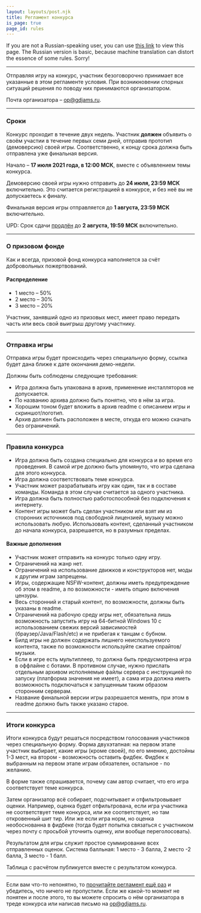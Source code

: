 ```yaml
---
layout: layouts/post.njk
title: Регламент конкурса
is_page: true
page_id: rules
---
```


If you are not a Russian-speaking user, you can use <a href="https://translate.google.com/translate?hl=ru&amp;tl=en&amp;u={{ metadata.url }}{{ page.url | url }}" target="_blank">this link</a> to view this page. The Russian version is basic, because machine translation can distort the essence of some rules. Sorry!

<hr />

Отправляя игру на конкурс, участник безоговорочно принимает все указанные в этом регламенте условия. При возникновении спорных ситуаций решения по поводу них принимаются организатором.

Почта организатора –  [op@gdjams.ru](mailto:op@gdjams.ru).

<hr />

### Сроки

Конкурс проходит в течение двух недель. Участник **должен** объявить о своём участии в течение первых семи дней, отправив прототип (демоверсию) своей игры. Соответственно, к концу срока должна быть отправлена уже финальная версия.

Начало – **17 июля 2021 года, в 12:00 МСК**, вместе с объявлением темы конкурса.

Демоверсию своей игры нужно отправить до **24 июля, 23:59 МСК** включительно. Это считается регистрацией в конкурсе, и без неё вы не допускаетесь к финалу.

Финальная версия игры отправляется до **1 августа, 23:59 МСК** включительно.

UPD: Срок сдачи [продлён](/posts/07-extra-day/) до **2 августа, 19:59 МСК** включительно.

<hr />

### О призовом фонде

Как и всегда, призовой фонд конкурса наполняется за счёт добровольных пожертвований.

#### Распределение

* 1 место – 50%
* 2 место – 30%
* 3 место – 20%

Участник, занявший одно из призовых мест, имеет право передать часть или весь свой выигрыш другому участнику.

<hr />

### Отправка игры

Отправка игры будет происходить через специальную форму, ссылка будет дана ближе к дате окончания демо-недели.

Должны быть соблюдены следующие требования:

* Игра должна быть упакована в архив, применение инсталляторов не допускается.
* По названию архива должно быть понятно, что в нём за игра.
* Хорошим тоном будет вложить в архив readme с описанием игры и скриншот/логотип.
* Архив должен быть расположен в месте, откуда его можно скачать без ограничений.

<hr />

### Правила конкурса

* Игра должна быть создана специально для конкурса и во время его проведения. В самой игре должно быть упомянуто, что игра сделана для этого конкурса.
* Игра должна соответствовать теме конкурса.
* Участник может разрабатывать игру как один, так и в составе команды. Команда в этом случае считается за одного участника.
* Игра должна быть полностью работоспособной без подключения к интернету.
* Контент игры может быть сделан участником или взят им из сторонних источников под свободной лицензией, музыку можно использовать любую. Использовать контент, сделанный участником до начала конкурса, разрешается, но в разумных пределах.

#### Важные дополнения

* Участник может отправить на конкурс только одну игру.
* Ограничений на жанр нет.
* Ограничений на использование движков и конструкторов нет, моды к другим играм запрещены.
* Игры, содержащие NSFW-контент, должны иметь предупреждение об этом в readme, а по возможности - иметь опцию включения цензуры.
* Весь сторонний и старый контент, по возможности, должны быть указаны в readme.
* Ограничений на рабочую среду игры нет, обязательна лишь возможность запустить игру на 64-битной Windows 10 с использованием свежих версий зависимостей (браузер/Java/Flash/etc) и не прибегая к танцам с бубном.
* Билд игры не должен содержать лишнего неиспользуемого контента, также по возможности используйте сжатие спрайтов/музыки.
* Если в игре есть мультиплеер, то должна быть предусмотрена игра в оффлайне с ботами. В противном случае, нужно прислать отдельным архивом исполняемые файлы сервера с инструкцией по запуску (платформа значения не имеет), а сама игра должна иметь возможность подключаться к запущенным таким образом сторонним серверам.
* Название финальной версии игры разрешается менять, при этом в readme должно быть также указано старое.

<hr />

### Итоги конкурса

Итоги конкурса будут решаться посредством голосования участников через специальную форму. Форма двухэтапная: на первом этапе участник выбирает, какие игры (кроме своей), по его мнению, достойны 1-3 мест, на втором - возможность оставить фидбек. Фидбек к выбранным на первом этапе играм обязателен, остальное - по желанию.

В форме также спрашивается, почему сам автор считает, что его игра соответствует теме конкурса.

Затем организатор всё собирает, подсчитывает и отфильтровывает оценки. Например, оценка будет отфильтрована, если игра участника не соответствует теме конкурса, или же соответствует, но там откровенный шит тир. Или же если игра норм, но оценка необоснованна в фидбеке (тогда будет попытка связаться с участником через почту с просьбой уточнить оценку, или вообще переголосовать).

Результатом для игры служит простое суммирование всех отправленных оценок. Система балльная: 1 место - 3 балла, 2 место -2 балла, 3 место - 1 балл.

Таблица с расчётом публикуется вместе с результатом конкурса.

<hr />

Если вам что-то непонятно, то [прочитайте регламент ещё раз](#rules) и убедитесь, что ничего не пропустили. Если же какой-то момент не понятен и после этого, то вы можете спросить о нём организатора в треде конкурса или написав письмо на [op@gdjams.ru](mailto:op@gdjams.ru).
